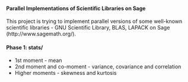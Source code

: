 <h4>Parallel Implementations of Scientific Libraries on Sage</h4>
<p>This project is trying to implement parallel versions of some well-known scientific libraries - GNU Scientific Library, BLAS, LAPACK on Sage (http://www.sagemath.org/).</p>

<h4>Phase 1: stats/</h4>
<ul>
<li>1st moment - mean</li>
<li>2nd moment and co-moment - variance, covariance and correlation</li>
<li>Higher moments - skewness and kurtosis</li>
</ul>
